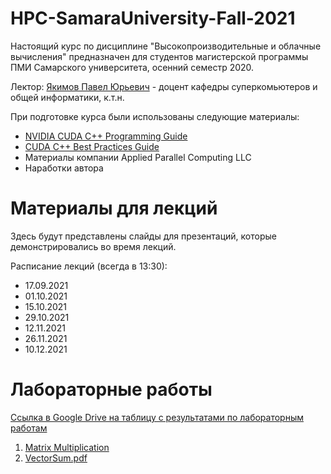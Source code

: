 # HPC-SamaraUniversity-Fall-2021
Настоящий курс по дисциплине "Высокопроизводительные и облачные вычисления" предназначен для студентов магистерской программы ПМИ Самарского университета, осенний семестр 2020.

Лектор: [Якимов Павел Юрьевич](https://ssau.ru/staff/222993132-yakimov-pavel-yurevich) - доцент кафедры суперкомьютеров и общей информатики, к.т.н.

При подготовке курса были использованы следующие материалы:
- [NVIDIA CUDA C++ Programming Guide](https://docs.nvidia.com/cuda/cuda-c-programming-guide/index.html)
- [CUDA C++ Best Practices Guide](https://docs.nvidia.com/cuda/cuda-c-best-practices-guide/index.html)
- Материалы компании Applied Parallel Computing LLC
- Наработки автора

# Материалы для лекций

Здесь будут представлены слайды для презентаций, которые демонстрировались во время лекций.

Расписание лекций (всегда в 13:30):
- 17.09.2021
- 01.10.2021
- 15.10.2021
- 29.10.2021
- 12.11.2021
- 26.11.2021
- 10.12.2021

# Лабораторные работы

[Ссылка в Google Drive на таблицу с результатами по лабораторным работам](https://docs.google.com/spreadsheets/d/1_QScXE8Q8pl-AKluKXKhohZs7qSEeeJqVZ8JmRk6n9k/edit?usp=sharing)

1. [Matrix Multiplication](https://github.com/PavelYakimov/HPC-SamaraUniversity-Fall-2021/files/7152853/Lab0_MatMul.pdf)
2. [VectorSum.pdf](https://github.com/PavelYakimov/HPC-SamaraUniversity-Fall-2021/files/7153431/Lab1_VectorSum.pdf)

